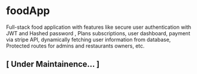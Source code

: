 # foodApp
Full-stack food application with features like secure user authentication with JWT and Hashed password , Plans subscriptions, user dashboard, payment via stripe API, 
dynamically fetching user information from database, Protected routes for admins and restaurants owners, etc.

## [ Under Maintainence... ]
